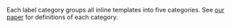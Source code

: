 Each label category groups all inline templates into five categories.
See [our paper](https://arxiv.org/abs/2305.05928) for definitions of each category.
